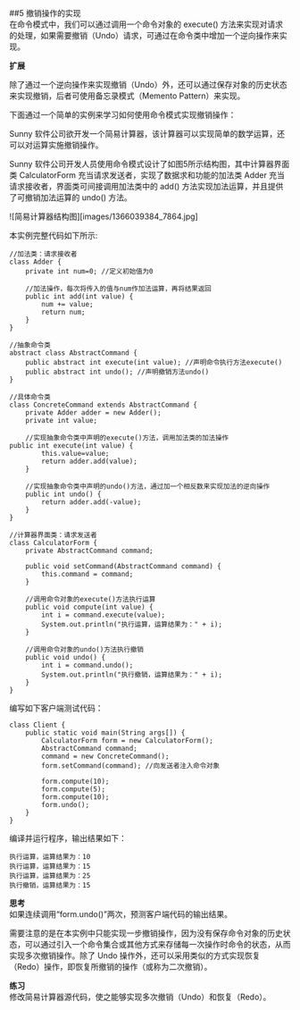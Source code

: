 ##5 撤销操作的实现  
在命令模式中，我们可以通过调用一个命令对象的 execute() 方法来实现对请求的处理，如果需要撤销（Undo）请求，可通过在命令类中增加一个逆向操作来实现。  

**扩展**  


除了通过一个逆向操作来实现撤销（Undo）外，还可以通过保存对象的历史状态来实现撤销，后者可使用备忘录模式（Memento Pattern）来实现。  

下面通过一个简单的实例来学习如何使用命令模式实现撤销操作：  

Sunny 软件公司欲开发一个简易计算器，该计算器可以实现简单的数学运算，还可以对运算实施撤销操作。  

Sunny 软件公司开发人员使用命令模式设计了如图5所示结构图，其中计算器界面类 CalculatorForm 充当请求发送者，实现了数据求和功能的加法类 Adder 充当请求接收者，界面类可间接调用加法类中的 add() 方法实现加法运算，并且提供了可撤销加法运算的 undo() 方法。

![简易计算器结构图][images/1366039384_7864.jpg]  

本实例完整代码如下所示:  

```
//加法类：请求接收者
class Adder {
	private int num=0; //定义初始值为0
	
    //加法操作，每次将传入的值与num作加法运算，再将结果返回
	public int add(int value) {
		num += value;
		return num;
	}
}

//抽象命令类
abstract class AbstractCommand {
	public abstract int execute(int value); //声明命令执行方法execute()
	public abstract int undo(); //声明撤销方法undo()
}

//具体命令类
class ConcreteCommand extends AbstractCommand {
	private Adder adder = new Adder();
	private int value;
		
	//实现抽象命令类中声明的execute()方法，调用加法类的加法操作
public int execute(int value) {
		this.value=value;
		return adder.add(value);
	}
	
    //实现抽象命令类中声明的undo()方法，通过加一个相反数来实现加法的逆向操作
	public int undo() {
		return adder.add(-value);
	}
}

//计算器界面类：请求发送者
class CalculatorForm {
	private AbstractCommand command;
	
	public void setCommand(AbstractCommand command) {
		this.command = command;
	}
	
    //调用命令对象的execute()方法执行运算
	public void compute(int value) {
		int i = command.execute(value);
		System.out.println("执行运算，运算结果为：" + i);
	}
	
    //调用命令对象的undo()方法执行撤销
	public void undo() {
		int i = command.undo();
		System.out.println("执行撤销，运算结果为：" + i);
	}
}
```
编写如下客户端测试代码：
```
class Client {
	public static void main(String args[]) {
		CalculatorForm form = new CalculatorForm();
		AbstractCommand command;
		command = new ConcreteCommand();
		form.setCommand(command); //向发送者注入命令对象
		
		form.compute(10);
		form.compute(5);
		form.compute(10);
		form.undo();
	}
}
```  

编译并运行程序，输出结果如下：  
```
执行运算，运算结果为：10
执行运算，运算结果为：15
执行运算，运算结果为：25
执行撤销，运算结果为：15
```

**思考**  
如果连续调用“form.undo()”两次，预测客户端代码的输出结果。  

需要注意的是在本实例中只能实现一步撤销操作，因为没有保存命令对象的历史状态，可以通过引入一个命令集合或其他方式来存储每一次操作时命令的状态，从而实现多次撤销操作。除了 Undo 操作外，还可以采用类似的方式实现恢复（Redo）操作，即恢复所撤销的操作（或称为二次撤销）。  

**练习**  
修改简易计算器源代码，使之能够实现多次撤销（Undo）和恢复（Redo）。
